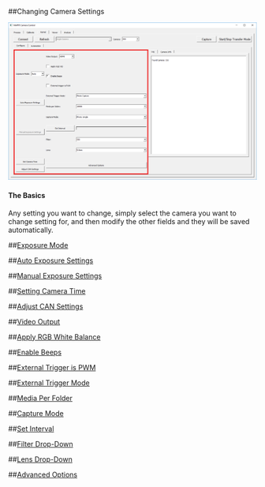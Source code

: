 ##Changing Camera Settings

![](/assets/kernel_settings.png)

#### The Basics
Any setting you want to change, simply select the camera you want to change setting for, and then modify the other fields and they will be saved automatically.




##[Exposure Mode](../exposure-mode.html)

##[Auto Exposure Settings](../auto-exposure-settings.html)

##[Manual Exposure Settings](../manual-exposure-settings.html)

##[Setting Camera Time](../set-camera-time.html)

##[Adjust CAN Settings](../adjust-can-settings.html)

##[Video Output](../video-output.html)

##[Apply RGB White Balance](../apply-rgb-white-balance.html)

##[Enable Beeps](../enable-beeps.html)

##[External Trigger is PWM](../external-trigger-is-pwm.html)

##[External Trigger Mode](../external-trigger-mode.html)

##[Media Per Folder](../media-per-folder.html)

##[Capture Mode](../capture-mode.html)

##[Set Interval](../set-interval.html)

##[Filter Drop-Down](../filter-drop-down.html)

##[Lens Drop-Down](../lens-drop-down.html)

##[Advanced Options](../advanced-options.html)